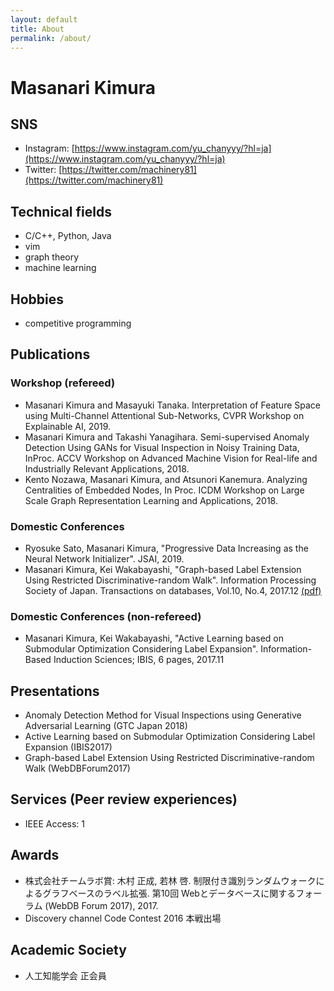 ```yaml
---
layout: default
title: About
permalink: /about/
---
```


# Masanari Kimura

## SNS
* Instagram: [https://www.instagram.com/yu_chanyyy/?hl=ja](https://www.instagram.com/yu_chanyyy/?hl=ja)
* Twitter: [https://twitter.com/machinery81](https://twitter.com/machinery81)

## Technical fields
- C/C++, Python, Java
- vim
- graph theory
- machine learning

## Hobbies
- competitive programming

## Publications
### Workshop (refereed)
- Masanari Kimura and Masayuki Tanaka. Interpretation of Feature Space using Multi-Channel Attentional Sub-Networks, CVPR Workshop on Explainable AI, 2019.
- Masanari Kimura and Takashi Yanagihara. Semi-supervised Anomaly Detection Using GANs for Visual Inspection in Noisy Training Data, InProc. ACCV Workshop on Advanced Machine Vision for Real-life and Industrially Relevant Applications, 2018.
- Kento Nozawa, Masanari Kimura, and Atsunori Kanemura. Analyzing Centralities of Embedded Nodes, In Proc. ICDM Workshop on Large Scale Graph Representation Learning and Applications, 2018.

### Domestic Conferences
- Ryosuke Sato, Masanari Kimura, "Progressive Data Increasing as the Neural Network Initializer". JSAI, 2019.
- Masanari Kimura, Kei Wakabayashi, "Graph-based Label Extension Using Restricted Discriminative-random Walk". Information Processing Society of Japan. Transactions on databases, Vol.10, No.4, 2017.12 [(pdf)](https://ipsj.ixsq.nii.ac.jp/ej/?action=pages_view_main&active_action=repository_view_main_item_detail&item_id=184929&item_no=1&page_id=13&block_id=8)

### Domestic Conferences (non-refereed)
- Masanari Kimura, Kei Wakabayashi, "Active Learning based on Submodular Optimization Considering Label Expansion". Information-Based Induction Sciences; IBIS, 6 pages, 2017.11

## Presentations
* Anomaly Detection Method for Visual Inspections using Generative Adversarial Learning (GTC Japan 2018)
* Active Learning based on Submodular Optimization Considering Label Expansion (IBIS2017)
* Graph-based Label Extension Using Restricted Discriminative-random Walk (WebDBForum2017)

## Services (Peer review experiences)
- IEEE Access: 1

## Awards
- 株式会社チームラボ賞: 木村 正成, 若林 啓. 制限付き識別ランダムウォークによるグラフベースのラベル拡張. 第10回 Webとデータベースに関するフォーラム (WebDB Forum 2017), 2017.
- Discovery channel Code Contest 2016 本戦出場

## Academic Society
* 人工知能学会 正会員
